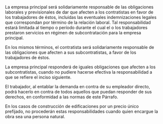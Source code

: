 La empresa principal será solidariamente responsable de las obligaciones laborales y previsionales de dar que afecten a los contratistas en favor de los trabajadores de éstos, incluidas las eventuales indemnizaciones legales que correspondan por término de la relación laboral. Tal responsabilidad estará limitada al tiempo o período durante el cual el o los trabajadores prestaron servicios en régimen de subcontratación para la empresa principal.

En los mismos términos, el contratista será solidariamente responsable de las obligaciones que afecten a sus subcontratistas, a favor de los trabajadores de éstos.

La empresa principal responderá de iguales obligaciones que afecten a los subcontratistas, cuando no pudiere hacerse efectiva la responsabilidad a que se refiere el inciso siguiente.

El trabajador, al entablar la demanda en contra de su empleador directo, podrá hacerlo en contra de todos aquellos que puedan responder de sus derechos, en conformidad a las normas de este Párrafo.

En los casos de construcción de edificaciones por un precio único prefijado, no procederán estas responsabilidades cuando quien encargue la obra sea una persona natural.